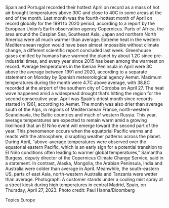 Spain and Portugal recorded their hottest April on record as a mass of hot air brought temperatures above 30C and close to 40C in some areas at the end of the month.
Last month was the fourth-hottest month of April on record globally for the 1991 to 2020 period, according to a report by the European Union’s Earth observation agency Copernicus. Parts of Africa, the area around the Caspian Sea, Southeast Asia, Japan and northern North America were all much warmer than average.
Extreme heat in the western Mediterranean region would have been almost impossible without climate change, a different scientific report concluded last week. Greenhouse gases emitted by humans have warmed the planet by about 1.2C since pre-industrial times, and every year since 2015 has been among the warmest on record.
Average temperatures in the Iberian Peninsula in April were 3C above the average between 1991 and 2020, according to a separate statement on Monday by Spanish meteorological agency Aemet. Maximum temperatures during the month were 4.7C above average, with 38.8C recorded at the airport of the southern city of Córdoba on April 27.
The heat wave happened amid a widespread drought that’s hitting the region for the second consecutive year. April was Spain’s driest month since records started in 1961, according to Aemet. The month was also drier than average south of the Alps, in regions of Mediterranean France, north-western Scandinavia, the Baltic countries and much of western Russia.
This year, average temperatures are expected to remain warm amid a growing likelihood that an El Niño event will emerge toward the second part of the year. This phenomenon occurs when the equatorial Pacific warms and reacts with the atmosphere, disrupting weather patterns across the planet.
During April, “above-average temperatures were observed over the equatorial eastern Pacific, which is an early sign for a potential transition to El Niño conditions often leading to warmer global temperatures,” Samantha Burgess, deputy director of the Copernicus Climate Change Service, said in a statement.
In contrast, Alaska, Mongolia, the Arabian Peninsula, India and Australia were colder than average in April. Meanwhile, the south-eastern US, parts of east Asia, north-western Australia and Tanzania were wetter than average.
Photograph: A customer stands under a cooling mist spray at a street kiosk during high temperatures in central Madrid, Spain, on Thursday, April 27, 2023. Photo credit: Paul Hanna/Bloomberg

Topics
Europe
